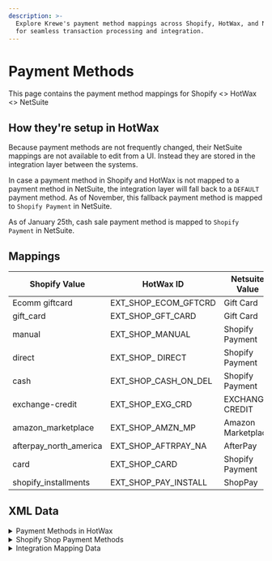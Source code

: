 ```yaml
---
description: >-
  Explore Krewe's payment method mappings across Shopify, HotWax, and NetSuite
  for seamless transaction processing and integration.
---
```


# Payment Methods

This page contains the payment method mappings for Shopify <> HotWax <> NetSuite

## How they're setup in HotWax

Because payment methods are not frequently changed, their NetSuite mappings are not available to edit from a UI. Instead they are stored in the integration layer between the systems.

In case a payment method in Shopify and HotWax is not mapped to a payment method in NetSuite, the integration layer will fall back to a `DEFAULT` payment method. As of November, this fallback payment method is mapped to `Shopify Payment` in NetSuite.

As of January 25th, cash sale payment method is mapped to `Shopify Payment` in NetSuite.

## Mappings

| Shopify Value            | HotWax ID                | Netsuite Value     |
| ------------------------ | ------------------------ | ------------------ |
| Ecomm giftcard           | EXT\_SHOP\_ECOM\_GFTCRD  | Gift Card          |
| gift\_card               | EXT\_SHOP\_GFT\_CARD     | Gift Card          |
| manual                   | EXT\_SHOP\_MANUAL        | Shopify Payment    |
| direct                   | EXT\_SHOP\_ DIRECT       | Shopify Payment    |
| cash                     | EXT\_SHOP\_CASH\_ON\_DEL | Shopify Payment    |
| exchange-credit          | EXT\_SHOP\_EXG\_CRD      | EXCHANGE CREDIT    |
| amazon\_marketplace      | EXT\_SHOP\_AMZN\_MP      | Amazon Marketplace |
| afterpay\_north\_america | EXT\_SHOP\_AFTRPAY\_NA   | AfterPay           |
| card                     | EXT\_SHOP\_CARD          | Shopify Payment    |
| shopify\_installments    | EXT\_SHOP\_PAY\_INSTALL  | ShopPay            |

## XML Data

<details>

<summary>Payment Methods in HotWax</summary>

```xml
<PaymentMethodType description="Ext Ecomm giftcard" paymentMethodTypeId="EXT_SHOP_ECOM_GFTCRD"/>
<PaymentMethodType description="Ext Gift Card" paymentMethodTypeId="EXT_SHOP_GFT_CARD"/>
<PaymentMethodType description="Ext manual" paymentMethodTypeId="EXT_SHOP_MANUAL"/>
<PaymentMethodType description="Ext direct" paymentMethodTypeId="EXT_SHOP_DIRECT"/>
<PaymentMethodType description="Ext exchange-credit" paymentMethodTypeId="EXT_SHOP_EXG_CRD"/>
<PaymentMethodType description="Ext amazon_marketplace" paymentMethodTypeId="EXT_SHOP_AMZN_MP"/>
<PaymentMethodType description="Ext card" paymentMethodTypeId="EXT_SHOP_CARD"/>
```

</details>

<details>

<summary>Shopify Shop Payment Methods</summary>

```xml
<ShopifyShopTypeMapping mappedKey="amazon_marketplace" mappedTypeId="SHOPIFY_PAYMENT_TYPE" mappedValue="EXT_SHOP_AMZN_MP" shopId="SHOP"/>
<ShopifyShopTypeMapping mappedKey="afterpay_north_america" mappedTypeId="SHOPIFY_PAYMENT_TYPE" mappedValue="EXT_SHOP_AFTRPAY_NA" shopId="SHOP"/>
<ShopifyShopTypeMapping mappedKey="card" mappedTypeId="SHOPIFY_PAYMENT_TYPE" mappedValue="EXT_SHOP_CARD" shopId="SHOP"/>
<ShopifyShopTypeMapping mappedKey="cash" mappedTypeId="SHOPIFY_PAYMENT_TYPE" mappedValue="EXT_SHOP_CASH_ON_DEL" shopId="SHOP"/>
<ShopifyShopTypeMapping mappedKey="direct" mappedTypeId="SHOPIFY_PAYMENT_TYPE" mappedValue="EXT_SHOP_DIRECT" shopId="SHOP"/>
<ShopifyShopTypeMapping mappedKey="Ecomm giftcard" mappedTypeId="SHOPIFY_PAYMENT_TYPE" mappedValue="EXT_SHOP_ECOM_GFTCRD" shopId="SHOP"/>
<ShopifyShopTypeMapping mappedKey="exchange-credit" mappedTypeId="SHOPIFY_PAYMENT_TYPE" mappedValue="EXT_SHOP_EXG_CRD" shopId="SHOP"/>
<ShopifyShopTypeMapping mappedKey="gift_card" mappedTypeId="SHOPIFY_PAYMENT_TYPE" mappedValue="EXT_SHOP_GFT_CARD" shopId="SHOP"/>
<ShopifyShopTypeMapping mappedKey="manual" mappedTypeId="SHOPIFY_PAYMENT_TYPE" mappedValue="EXT_SHOP_MANUAL" shopId="SHOP"/>
<ShopifyShopTypeMapping mappedKey="shopify_installments" mappedTypeId="SHOPIFY_PAYMENT_TYPE" mappedValue="EXT_SHOP_PAY_INSTALL" shopId="SHOP"/>
```

</details>

<details>

<summary>Integration Mapping Data</summary>

```xml
<IntegrationTypeMapping integrationTypeId="NETSUITE_PMT_MTHD" mappingKey="EXT_SHOP_ECOM_GFTCRD" mappingValue="13" description="Gift Card"/>
<IntegrationTypeMapping integrationTypeId="NETSUITE_PMT_MTHD" mappingKey="EXT_SHOP_GFT_CARD" mappingValue="13" description="Gift Card"/>
<IntegrationTypeMapping integrationTypeId="NETSUITE_PMT_MTHD" mappingKey="EXT_SHOP_MANUAL" mappingValue="8" description="Shopify Payment"/>
<IntegrationTypeMapping integrationTypeId="NETSUITE_PMT_MTHD" mappingKey="EXT_SHOP_DIRECT" mappingValue="8" description="Shopify Payment"/>
<IntegrationTypeMapping integrationTypeId="NETSUITE_PMT_MTHD" mappingKey="EXT_SHOP_CASH_ON_DEL" mappingValue="8" description="Shopify Payment"/>
<IntegrationTypeMapping integrationTypeId="NETSUITE_PMT_MTHD" mappingKey="EXT_SHOP_EXG_CRD" mappingValue="12" description="EXCHANGE CREDIT"/>
<IntegrationTypeMapping integrationTypeId="NETSUITE_PMT_MTHD" mappingKey="EXT_SHOP_AMZN_MP" mappingValue="16" description="Amazon Marketplace"/>
<IntegrationTypeMapping integrationTypeId="NETSUITE_PMT_MTHD" mappingKey="EXT_SHOP_AFTRPAY_NA" mappingValue="17" description="AfterPay"/>
<IntegrationTypeMapping integrationTypeId="NETSUITE_PMT_MTHD" mappingKey="EXT_SHOP_CARD" mappingValue="8" description="Shopify Payment"/>
<IntegrationTypeMapping integrationTypeId="NETSUITE_PMT_MTHD" mappingKey="EXT_SHOP_PAY_INSTALL" mappingValue="22" description="ShopPay"/>
<IntegrationTypeMapping integrationTypeId="NETSUITE_PMT_MTHD" mappingKey="DEFAULT" mappingValue="8" description="Shopify Payment"/>
```

</details>
